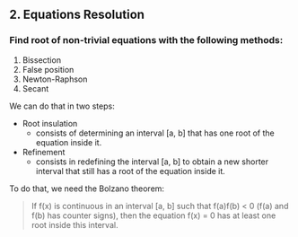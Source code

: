 <h2>2. Equations Resolution </h2>
<h3> Find root of non-trivial equations with the following methods: </h3>

1. Bissection
2. False position
3. Newton-Raphson
4. Secant

We can do that in two steps:

* Root insulation
  * consists of determining an interval [a, b] that has one root of the equation inside it.
* Refinement
  * consists in redefining the interval [a, b] to obtain a new shorter interval that still has a root of the equation inside it.

To do that, we need the Bolzano theorem:
> If f(x) is continuous in an interval [a, b] such that f(a)f(b) < 0 (f(a) and f(b) has counter signs), then the equation f(x) = 0 has at least one root inside this interval.
